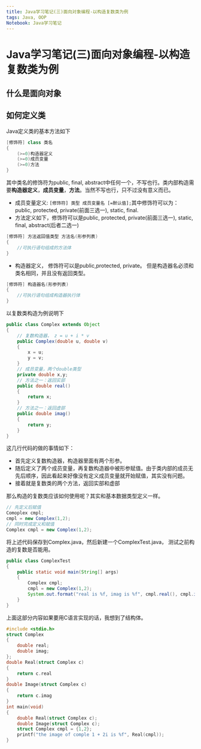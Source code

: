 ```yaml
---
title: Java学习笔记(三)面向对象编程-以构造复数类为例
tags: Java, OOP
Notebook: Java学习笔记
---
```

# Java学习笔记(三)面向对象编程-以构造复数类为例

## 什么是面向对象

## 如何定义类

Java定义类的基本方法如下

```Java
[修饰符] class 类名
{
    (>=0)构造器定义
    (>=0)成员变量
    (>=0)方法
}
```

其中类名的修饰符为public, final, abstract中任何一个，不写也行。类内部构造需要**构造器定义**，**成员变量**，**方法**。当然不写也行，只不过没有意义而已。

- 成员变量定义: `[修饰符] 类型 成员变量名 [=默认值];`其中修饰符可以为：public, protected, private(前面三选一), static, final.
- 方法定义如下，修饰符可以是public, protected, private(前面三选一), static, final, abstract(后者二选一)

```Java
[修饰符] 方法返回值类型 方法名(形参列表)
{
    //可执行语句组成的方法体
}
```

- 构造器定义， 修饰符可以是public,protected, private。 但是构造器名必须和类名相同，并且没有返回类型。

```Java
[修饰符] 构造器名(形参列表)
{
    //可执行语句组成构造器执行体
}
```

以复数类构造为例说明下

```Java
public class Complex extends Object
{
    // 复数构造器， z = u + i * v
    public Complex(double u, double v)
    {
        x = u;
        y = v;
    }
    // 成员变量，两个double类型
    private double x,y;
    // 方法之一：返回实部
    public double real()
    {
        return x;
    }
    // 方法之一：返回虚部
    public double imag()
    {
        return y;
    }
}
```

这几行代码的做的事情如下：

- 首先定义复数构造器，构造器里面有两个形参。
- 随后定义了两个成员变量，再复数构造器中被形参赋值。由于类内部的成员无先后顺序，因此看起来好像没有定义成员变量就开始赋值，其实没有问题。
- 接着就是复数类的两个方法，返回实部和虚部

那么构造的复数类应该如何使用呢？其实和基本数据类型定义一样。

```Java
// 先定义后赋值
Comoplex cmpl;
cmpl = new Complex(1,2);
// 同时完成定义和赋值
Complex cmpl = new Complex(1,2);
```

将上述代码保存到Complex.java，然后新建一个ComplexTest.java， 测试之前构造的复数是否能用。

```Java
public class ComplexTest
{
    public static void main(String[] args)
    {
        Complex cmpl;
        cmpl = new Complex(1,2);
        System.out.format("real is %f, imag is %f", cmpl.real(), cmpl.imag());
    }
}
```

上面这部分内容如果要用C语言实现的话，我想到了结构体。

```C
#include <stdio.h>
struct Complex
{
    double real;
    double imag;
};
double Real(struct Complex c)
{
    return c.real
}
double Image(struct Complex c)
{
    return c.imag
}
int main(void)
{
    double Real(struct Complex c);
    double Image(struct Complex c);
    struct Complex cmpl = {1,2};
    printf("the image of comple 1 + 2i is %f", Real(cmpl));
}
```